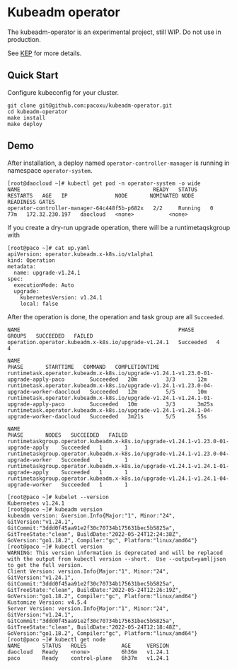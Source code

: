 # Kubeadm operator

The kubeadm-operator is an experimental project, still WIP.
Do not use in production.

See [KEP](https://git.k8s.io/enhancements/keps/sig-cluster-lifecycle/kubeadm/2505-Kubeadm-operator) for more details.

## Quick Start

Configure kubeconfig for your cluster.

```
git clone git@github.com:pacoxu/kubeadm-operator.git
cd kubeadm-operator
make install
make deploy
```

## Demo 

After installation, a deploy named `operator-controller-manager` is running in namespace `operator-system`.
```
[root@daocloud ~]# kubectl get pod -n operator-system -o wide
NAME                                          READY   STATUS    RESTARTS   AGE   IP               NODE       NOMINATED NODE   READINESS GATES
operator-controller-manager-64c448f5b-p682x   2/2     Running   0          77m   172.32.230.197   daocloud   <none>           <none>
```

If you create a dry-run upgrade operation, there will be a runtimetaqskgroup with 

```
[root@paco ~]# cat up.yaml
apiVersion: operator.kubeadm.x-k8s.io/v1alpha1
kind: Operation
metadata:
  name: upgrade-v1.24.1
spec:
  executionMode: Auto
  upgrade:
    kubernetesVersion: v1.24.1
    local: false
```

After the operation is done, the operation and task group are all `Succeeded`.

```
NAME                                                  PHASE       GROUPS   SUCCEEDED   FAILED
operation.operator.kubeadm.x-k8s.io/upgrade-v1.24.1   Succeeded   4	   4

NAME                                                                                       PHASE       STARTTIME   COMMAND   COMPLETIONTIME
runtimetask.operator.kubeadm.x-k8s.io/upgrade-v1.24.1-v1.23.0-01-upgrade-apply-paco        Succeeded   20m         3/3       12m
runtimetask.operator.kubeadm.x-k8s.io/upgrade-v1.24.1-v1.23.0-04-upgrade-worker-daocloud   Succeeded   12m  	   5/5       10m
runtimetask.operator.kubeadm.x-k8s.io/upgrade-v1.24.1-v1.24.1-01-upgrade-apply-paco        Succeeded   10m         3/3       3m25s
runtimetask.operator.kubeadm.x-k8s.io/upgrade-v1.24.1-v1.24.1-04-upgrade-worker-daocloud   Succeeded   3m21s       5/5       55s

NAME                                                                                   PHASE	   NODES   SUCCEEDED   FAILED
runtimetaskgroup.operator.kubeadm.x-k8s.io/upgrade-v1.24.1-v1.23.0-01-upgrade-apply    Succeeded   1	   1
runtimetaskgroup.operator.kubeadm.x-k8s.io/upgrade-v1.24.1-v1.23.0-04-upgrade-worker   Succeeded   1	   1
runtimetaskgroup.operator.kubeadm.x-k8s.io/upgrade-v1.24.1-v1.24.1-01-upgrade-apply    Succeeded   1       1
runtimetaskgroup.operator.kubeadm.x-k8s.io/upgrade-v1.24.1-v1.24.1-04-upgrade-worker   Succeeded   1       1

[root@paco ~]# kubelet --version
Kubernetes v1.24.1
[root@paco ~]# kubeadm version
kubeadm version: &version.Info{Major:"1", Minor:"24", GitVersion:"v1.24.1", GitCommit:"3ddd0f45aa91e2f30c70734b175631bec5b5825a", GitTreeState:"clean", BuildDate:"2022-05-24T12:24:38Z", GoVersion:"go1.18.2", Compiler:"gc", Platform:"linux/amd64"}
[root@paco ~]# kubectl version
WARNING: This version information is deprecated and will be replaced with the output from kubectl version --short.  Use --output=yaml|json to get the full version.
Client Version: version.Info{Major:"1", Minor:"24", GitVersion:"v1.24.1", GitCommit:"3ddd0f45aa91e2f30c70734b175631bec5b5825a", GitTreeState:"clean", BuildDate:"2022-05-24T12:26:19Z", GoVersion:"go1.18.2", Compiler:"gc", Platform:"linux/amd64"}
Kustomize Version: v4.5.4
Server Version: version.Info{Major:"1", Minor:"24", GitVersion:"v1.24.1", GitCommit:"3ddd0f45aa91e2f30c70734b175631bec5b5825a", GitTreeState:"clean", BuildDate:"2022-05-24T12:18:48Z", GoVersion:"go1.18.2", Compiler:"gc", Platform:"linux/amd64"}
[root@paco ~]# kubectl get node
NAME       STATUS   ROLES           AGE     VERSION
daocloud   Ready    <none>          6h36m   v1.24.1
paco       Ready    control-plane   6h37m   v1.24.1
```
